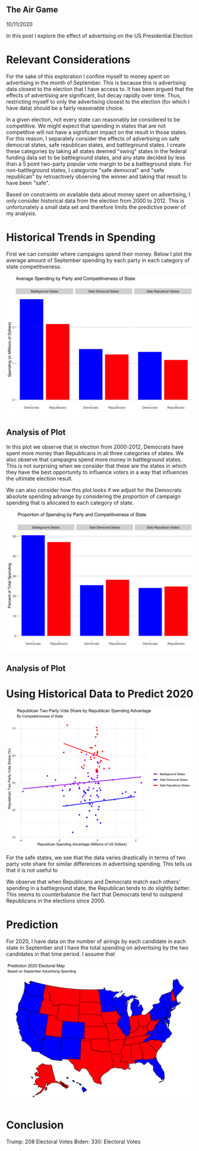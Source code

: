 ## The Air Game

10/11/2020

In this post I explore the effect of advertising on the US Presidential Election

# Relevant Considerations

For the sake of this exploration I confine myself to money spent on advertising in the month of September. This is because this is advertising data closest to the election that I have access to. It has been argued that the effects of advertising are significant, but decay rapidly over time. Thus, restricting myself to only the advertising closest to the election (for which I have data) should be a fairly reasonable choice.

In a given election, not every state can reasonably be considered to be competitive. We might expect that spending in states that are not competitive will not have a significant impact on the result in those states. For this reason, I separately consider the effects of advertising on safe democrat states, safe republican states, and battleground states. I create these categories by taking all states deemed "swing" states in the federal funding data set to be battleground states, and any state decided by less than a 5 point two-party popular vote margin to be a battleground state. For non-battleground states, I categorize "safe democrat" and "safe republican" by retroactively observing the winner and taking that result to have been "safe".

Based on constraints on available data about money spent on advertising, I only consider historical data from the election from 2000 to 2012. This is unfortunately a small data set and therefore limits the predictive power of my analysis.

# Historical Trends in Spending 

First we can consider where campaigns spend their money. Below I plot the average amount of September spending by each party in each category of state competitiveness.


![image of average absolute spending](../figures/absolute_spending.png)

## Analysis of Plot
In this plot we observe that in election from 2000-2012, Democrats have spent more money than Republicans in all three categories of states. We also observe that campaigns spend more money in battleground states. This is not surprising when we consider that these are the states in which they have the best opportunity to influence voters in a way that influences the ultimate election result.

We can also consider how this plot looks if we adjust for the Democrats absolute spending advange by considering the *proportion* of campaign spending that is allocated to each category of state.

![image of average proportional spending](../figures/normalized_spending.png)

## Analysis of Plot



# Using Historical Data to Predict 2020



![image of trend in popular vote by spending difference](../figures/republican_spending_advantage.png)

For the safe states, we see that the data varies drastically in terms of two party vote share for similar differences in advertising spending. This tells us that it is not useful to 

We observe that when Republicans and Democrats match each others' spending in a battleground state, the Republican tends to do slightly better. This seems to counterbalance the fact that Democrats tend to outspend Republicans in the elections since 2000.

# Prediction

For 2020, I have data on the number of airings by each candidate in each state in September and I have the total spending on advertising by the two candidates in that time period. I assume that  

![2020 electoral prediction from september spending](../figures/prediction_by_spending.png)



# Conclusion

  Trump: 208 Electoral Votes
  Biden: 330: Electoral Votes